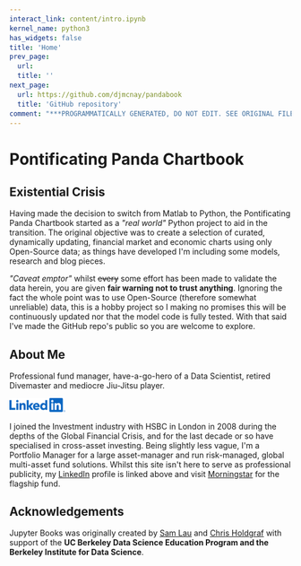 ```yaml
---
interact_link: content/intro.ipynb
kernel_name: python3
has_widgets: false
title: 'Home'
prev_page:
  url: 
  title: ''
next_page:
  url: https://github.com/djmcnay/pandabook
  title: 'GitHub repository'
comment: "***PROGRAMMATICALLY GENERATED, DO NOT EDIT. SEE ORIGINAL FILES IN /content***"
---
```


# Pontificating Panda Chartbook

## Existential Crisis
Having made the decision to switch from Matlab to Python, the Pontificating Panda Chartbook started as a *"real world"* Python project to aid in the transition. The original objective was to create a selection of curated, dynamically updating, financial market and economic charts using only Open-Source data; as things have developed I'm including some models, research and blog pieces.

*"Caveat emptor"* whilst ~~every~~ some effort has been made to validate the data herein, you are given **fair warning not to trust anything**. Ignoring the fact the whole point was to use Open-Source (therefore somewhat unreliable) data, this is a hobby project so I making no promises this will be continuously updated nor that the model code is fully tested. With that said I've made the GitHub repo's public so you are welcome to explore.

## About Me
Professional fund manager, have-a-go-hero of a Data Scientist, retired Divemaster and mediocre Jiu-Jitsu player.


<a href="https://www.linkedin.com/in/david-mcnay-9b582136/">
<img src="images/logo/li_logo.svg" class="right" width="100px">
</a>

I joined the Investment industry with HSBC in London in 2008 during the depths of the Global Financial Crisis, and for the last decade or so have specialised in cross-asset investing. Being slightly less vague, I'm a Portfolio Manager for a large asset-manager and run risk-managed, global multi-asset fund solutions. Whilst this site isn't here to serve as professional publicity, my [LinkedIn](https://www.linkedin.com/in/david-mcnay-9b582136/) profile is linked above and visit [Morningstar](http://www.morningstar.co.uk/uk/funds/snapshot/snapshot.aspx?id=F00000V3B8) for the flagship fund.


## Acknowledgements

Jupyter Books was originally created by [Sam Lau][sam] and [Chris Holdgraf][chris]
with support of the **UC Berkeley Data Science Education Program and the Berkeley
Institute for Data Science**.

[sam]: http://www.samlau.me/
[chris]: https://predictablynoisy.com
